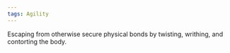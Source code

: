 ```yaml
---
tags: Agility
---
```

 Escaping from otherwise secure physical bonds by twisting, writhing, and contorting the body.